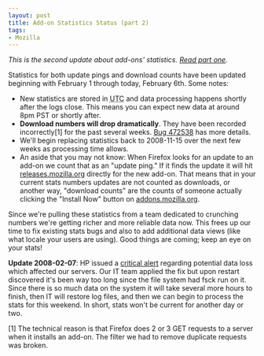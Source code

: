 ```yaml
---
layout: post
title: Add-on Statistics Status (part 2)
tags:
- Mozilla
---
```

<p><em>This is the second update about add-ons' statistics.  <a href="/blog/2009/01/22/add-on-statistics-status/">Read part one</a>.</em></p>
<p>Statistics for both update pings and download counts have been updated beginning with February 1 through today, February 6th.  Some notes:</p>
<ul>
<li>New statistics are stored in <abbr title="Coordinated Universal Time">UTC</abbr> and data processing happens shortly after the logs close.  This means you can expect new data at around 8pm PST or shortly after.</li>
<li><b>Download numbers will drop dramatically</b>.  They have been recorded incorrectly[1] for the past several weeks.  <a href="https://bugzilla.mozilla.org/show_bug.cgi?id=472538" title="Daily &amp; Total Download Counts appear to have been too high since Nov 16">Bug 472538</a> has more details.</li>
<li>We'll begin replacing statistics back to 2008-11-15 over the next few weeks as processing time allows.</li>
<li>An aside that you may not know:  When Firefox looks for an update to an add-on we count that as an "update ping."  If it finds the update it will hit <a href="http://releases.mozilla.org/">releases.mozilla.org</a> directly for the new add-on.  That means that in your current stats numbers updates are not counted as downloads, or another way, "download counts" are the counts of someone actually clicking the "Install Now" button on <a href="https://addons.mozilla.org">addons.mozilla.org</a>.</li>
</ul>
<p>Since we're pulling these statistics from a team dedicated to crunching numbers we're getting richer and more reliable data now.  This frees up our time to fix existing stats bugs and also to add additional data views (like what locale your users are using).  Good things are coming; keep an eye on your stats!</p>
<p><b>Update 2008-02-07</b>:  HP issued a <a href="http://alerts.hp.com/r?2.1.3KT.2ZR.yor8o.Cwf2AM..N.G98I.1lY2.DcJOEZc0">critical alert</a> regarding potential data loss which affected our servers.  Our IT team applied the fix but upon restart discovered it's been way too long since the file system had fsck run on it.  Since there is so much data on the system it will take several more hours to finish, then IT will restore log files, and then we can begin to process the stats for this weekend.  In short, stats won't be current for another day or two.</p>
<p>[1] The technical reason is that Firefox does 2 or 3 GET requests to a server when it installs an add-on.  The filter we had to remove duplicate requests was broken.</p>
